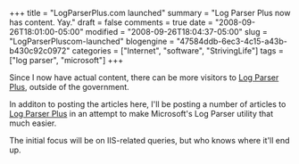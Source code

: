 +++
title = "LogParserPlus.com launched"
summary = "Log Parser Plus now has content. Yay."
draft = false
comments = true
date = "2008-09-26T18:01:00-05:00"
modified = "2008-09-26T18:04:37-05:00"
slug = "LogParserPluscom-launched"
blogengine = "47584ddb-6ec3-4c15-a43b-b430c92c0972"
categories = ["Internet", "software", "StrivingLife"]
tags = ["log parser", "microsoft"]
+++

<p>
Since I now have actual content, there can be more visitors to <a href="http://logparserplus.com/" target="_blank">Log Parser Plus</a>, outside of the government.
</p>
<p>
In additon to posting the articles here, I&#39;ll be posting a number of articles to <a href="http://logparserplus.com/" target="_blank">Log Parser Plus</a> in an attempt to make Microsoft&#39;s Log Parser utility that much easier.
</p>
<p>
The initial focus will be on IIS-related queries, but who knows where it&#39;ll end up.
</p>

